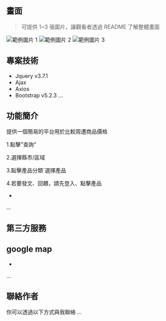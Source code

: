 
## 畫面

> 可提供 1~3 張圖片，讓觀看者透過 README 了解整體畫面

![範例圖片 1](https://fakeimg.pl/500/)
![範例圖片 2](https://fakeimg.pl/500/)
![範例圖片 3](https://fakeimg.pl/500/)

## 專案技術

- Jquery v3.7.1
- Ajax
- Axios 
- Bootstrap v5.2.3
...


## 功能簡介
提供一個簡易的平台用於比較周遭商品價格  

1.點擊"查詢"  

2.選擇縣市/區域  

3.點擊產品分類`選擇產品  

4.若要發文、回饋，請先登入、點擊產品  

- 
...

## 第三方服務
google map
- 
- 
...

## 聯絡作者

> 

你可以透過以下方式與我聯絡
...

